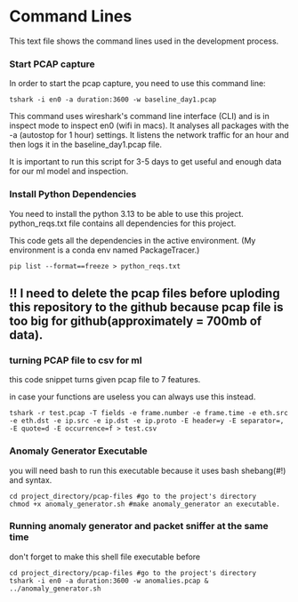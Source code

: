 # Command Lines
This text file shows the command lines used in the development process. 

### Start PCAP capture
In order to start the pcap capture, you need to use this command line:

```
tshark -i en0 -a duration:3600 -w baseline_day1.pcap
```

This command uses wireshark's command line interface (CLI) and is in inspect mode to inspect en0 (wifi in macs). It analyses all packages with the -a (autostop for 1 hour) settings. It listens the network traffic for an hour and then logs it in the baseline_day1.pcap file.

It is important to run this script for 3-5 days to get useful and enough data for our ml model and inspection. 

### Install Python Dependencies
You need to install the python 3.13 to be able to use this project.
 python_reqs.txt file contains all dependencies for this project.

 This code gets all the dependencies in the active environment. (My environment is a conda env named PackageTracer.)
 ```
pip list --format==freeze > python_reqs.txt

 ```

## !! I need to delete the pcap files before uploding this repository to the github because pcap file is too big for github(approximately = 700mb of data).

### turning PCAP file to csv for ml

this code snippet turns given pcap file to 7 features.

in case your functions are useless you can always use this instead.

 ```
tshark -r test.pcap -T fields -e frame.number -e frame.time -e eth.src -e eth.dst -e ip.src -e ip.dst -e ip.proto -E header=y -E separator=, -E quote=d -E occurrence=f > test.csv

 ```



 ### Anomaly Generator Executable 

you will need bash to run this executable because it uses bash shebang(#!) and syntax.

```
cd project_directory/pcap-files #go to the project's directory
chmod +x anomaly_generator.sh #make anomaly_generator an executable.

```

### Running anomaly generator and packet sniffer at the same time

don't forget to make this shell file executable before

```
cd project_directory/pcap-files #go to the project's directory
tshark -i en0 -a duration:3600 -w anomalies.pcap & ../anomaly_generator.sh
```
